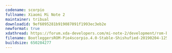 ```yaml
---
codename: scorpio
fullname: Xiaomi Mi Note 2
maintainer: tribual
downloadid: 9ef6095281b919087091f1993ec3eb2e
newformat: true
xdathread: https://forum.xda-developers.com/mi-note-2/development/rom-bootleggers-t3875691
filename: BootleggersROM-Pie4scorpio.4.0-Stable-Shishufied-20190204-125443.zip
buildsize: 650284277
---
```

